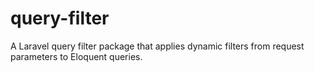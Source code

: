# query-filter
A Laravel query filter package that applies dynamic filters from request parameters to Eloquent queries.
